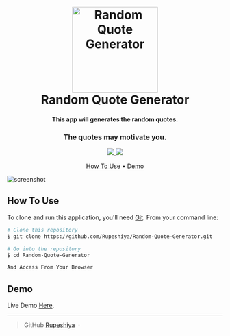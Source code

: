 <h1 align="center">
	<br>
	<a href="http://www.amitmerchant.com/electron-markdownify">
		<img src="https://raw.githubusercontent.com/imron-reviady/Random-Quote-Generator/readme-rebuild/img/quote-generator.png" alt="Random Quote Generator" width="200">
	</a>
	<br>
	Random Quote Generator
	<br>
</h1>

<h4 align="center">
	This app will generates the random quotes.
</h4>

<h3 align="center">
	The quotes may motivate you.
</h3>

<p align="center">
	<a href="https://saythanks.io/to/Rupeshiya">
		<img src="https://img.shields.io/badge/SayThanks.io-%E2%98%BC-1EAEDB.svg">
	</a>
	<a href="https://www.paypal.me/Rupeshiya">
		<img src="https://img.shields.io/badge/$-donate-ff69b4.svg?maxAge=2592000&amp;style=flat">
	</a>
</p>

<p align="center">
	<a href="#how-to-use">How To Use</a> •
	<a href="#demo">Demo</a>
</p>

![screenshot](https://camo.githubusercontent.com/327dec52023757053852f837c44c2110ff6b1bfd/68747470733a2f2f692e706f7374696d672e63632f76386a486e57596e2f44656570696e5f53637265656e73686f745f73656c6563742d617265615f32303138313030333232323533312e706e67)

## How To Use

To clone and run this application, you'll need [Git](https://git-scm.com). From your command line:

```bash
# Clone this repository
$ git clone https://github.com/Rupeshiya/Random-Quote-Generator.git

# Go into the repository
$ cd Random-Quote-Generator

And Access From Your Browser
```

## Demo

Live Demo [Here](https://rupeshiya.github.io/Random-Quote-Generator/).

---

> GitHub [Rupeshiya](https://github.com/Rupeshiya) &nbsp;&middot;&nbsp;
